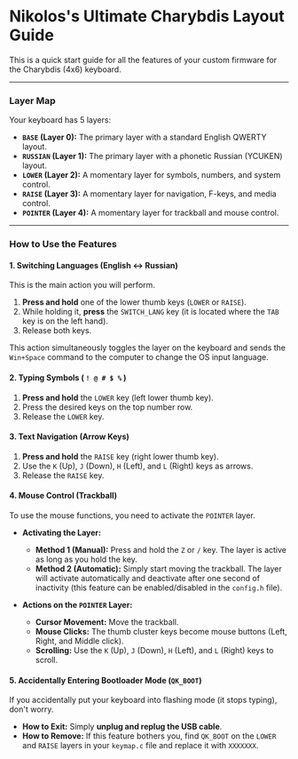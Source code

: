 # Nikolos's Ultimate Charybdis Layout Guide

This is a quick start guide for all the features of your custom firmware for the Charybdis (4x6) keyboard.

---

### Layer Map

Your keyboard has 5 layers:

* **`BASE` (Layer 0):** The primary layer with a standard English QWERTY layout.
* **`RUSSIAN` (Layer 1):** The primary layer with a phonetic Russian (YCUKEN) layout.
* **`LOWER` (Layer 2):** A momentary layer for symbols, numbers, and system control.
* **`RAISE` (Layer 3):** A momentary layer for navigation, F-keys, and media control.
* **`POINTER` (Layer 4):** A momentary layer for trackball and mouse control.

---

### How to Use the Features

#### **1. Switching Languages (English <-> Russian)**

This is the main action you will perform.

1.  **Press and hold** one of the lower thumb keys (`LOWER` or `RAISE`).
2.  While holding it, **press** the `SWITCH_LANG` key (it is located where the `TAB` key is on the left hand).
3.  Release both keys.

This action simultaneously toggles the layer on the keyboard and sends the `Win+Space` command to the computer to change the OS input language.

#### **2. Typing Symbols ( `! @ # $ %` )**

1.  **Press and hold** the `LOWER` key (left lower thumb key).
2.  Press the desired keys on the top number row.
3.  Release the `LOWER` key.

#### **3. Text Navigation (Arrow Keys)**

1.  **Press and hold** the `RAISE` key (right lower thumb key).
2.  Use the `K` (Up), `J` (Down), `H` (Left), and `L` (Right) keys as arrows.
3.  Release the `RAISE` key.

#### **4. Mouse Control (Trackball)**

To use the mouse functions, you need to activate the `POINTER` layer.

* **Activating the Layer:**
    * **Method 1 (Manual):** Press and hold the `Z` or `/` key. The layer is active as long as you hold the key.
    * **Method 2 (Automatic):** Simply start moving the trackball. The layer will activate automatically and deactivate after one second of inactivity (this feature can be enabled/disabled in the `config.h` file).

* **Actions on the `POINTER` Layer:**
    * **Cursor Movement:** Move the trackball.
    * **Mouse Clicks:** The thumb cluster keys become mouse buttons (Left, Right, and Middle click).
    * **Scrolling:** Use the `K` (Up), `J` (Down), `H` (Left), and `L` (Right) keys to scroll.

#### **5. Accidentally Entering Bootloader Mode (`QK_BOOT`)**

If you accidentally put your keyboard into flashing mode (it stops typing), don't worry.

* **How to Exit:** Simply **unplug and replug the USB cable**.
* **How to Remove:** If this feature bothers you, find `QK_BOOT` on the `LOWER` and `RAISE` layers in your `keymap.c` file and replace it with `XXXXXXX`.